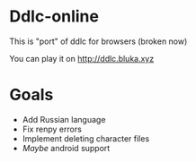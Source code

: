 # Ddlc-online
This is "port" of ddlc for browsers
(broken now)

You can play it on http://ddlc.bluka.xyz
# Goals
* Add Russian language
* Fix renpy errors 
* Implement deleting character files
* *Maybe* android support

